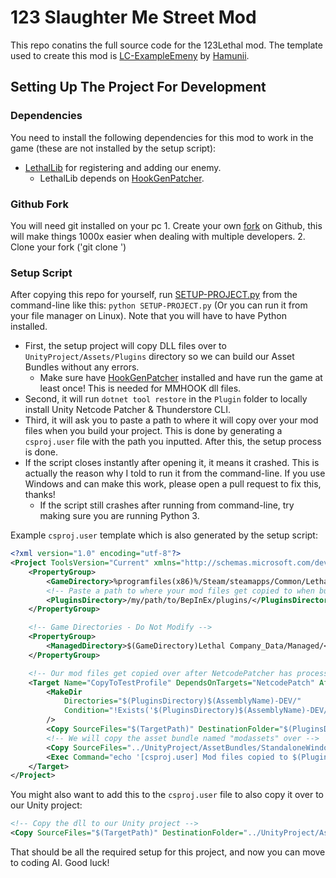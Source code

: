 # 123 Slaughter Me Street Mod

This repo conatins the full source code for the 123Lethal mod. The template used to create this mod is [LC-ExampleEmeny](https://github.com/Hamunii/LC-ExampleEnemy) by [Hamunii](https://github.com/Hamunii).

## Setting Up The Project For Development

### Dependencies

You need to install the following dependencies for this mod to work in the game (these are not installed by the setup script):

- [LethalLib](https://thunderstore.io/c/lethal-company/p/Evaisa/LethalLib/) for registering and adding our enemy.
    - LethalLib depends on [HookGenPatcher](https://thunderstore.io/c/lethal-company/p/Evaisa/HookGenPatcher/).

### Github Fork

You will need git installed on your pc
    1. Create your own [fork](https://github.com/KadenBiel/123Lethal/Fork) on Github, this will make things 1000x easier when dealing with multiple developers.
    2. Clone your fork ('git clone <insert your link here>')

### Setup Script

After copying this repo for yourself, run [SETUP-PROJECT.py](/SETUP-PROJECT.py) from the command-line like this: `python SETUP-PROJECT.py` (Or you can run it from your file manager on Linux). Note that you will have to have Python installed.  
- First, the setup project will copy DLL files over to `UnityProject/Assets/Plugins` directory so we can build our Asset Bundles without any errors.
    - Make sure have [HookGenPatcher](https://thunderstore.io/c/lethal-company/p/Evaisa/HookGenPatcher/) installed and have run the game at least once! This is needed for MMHOOK dll files.
- Second, it will run `dotnet tool restore` in the `Plugin` folder to locally install Unity Netcode Patcher & Thunderstore CLI.
- Third, it will ask you to paste a path to where it will copy over your mod files when you build your project. This is done by generating a `csproj.user` file with the path you inputted. After this, the setup process is done.
- If the script closes instantly after opening it, it means it crashed. This is actually the reason why I told to run it from the command-line. If you use Windows and can make this work, please open a pull request to fix this, thanks!
    - If the script still crashes after running from command-line, try making sure you are running Python 3.

Example `csproj.user` template which is also generated by the setup script:
```xml
<?xml version="1.0" encoding="utf-8"?>
<Project ToolsVersion="Current" xmlns="http://schemas.microsoft.com/developer/msbuild/2003">
    <PropertyGroup>
        <GameDirectory>%programfiles(x86)%/Steam/steamapps/Common/Lethal Company/</GameDirectory>
        <!-- Paste a path to where your mod files get copied to when building.  Include the last slash '/' -->
        <PluginsDirectory>/my/path/to/BepInEx/plugins/</PluginsDirectory>
    </PropertyGroup>

    <!-- Game Directories - Do Not Modify -->
    <PropertyGroup>
        <ManagedDirectory>$(GameDirectory)Lethal Company_Data/Managed/</ManagedDirectory>
    </PropertyGroup>

    <!-- Our mod files get copied over after NetcodePatcher has processed our DLL -->
    <Target Name="CopyToTestProfile" DependsOnTargets="NetcodePatch" AfterTargets="PostBuildEvent">
        <MakeDir
            Directories="$(PluginsDirectory)$(AssemblyName)-DEV/"
            Condition="!Exists('$(PluginsDirectory)$(AssemblyName)-DEV/')"
        />
        <Copy SourceFiles="$(TargetPath)" DestinationFolder="$(PluginsDirectory)$(AssemblyName)-DEV/"/>
        <!-- We will copy the asset bundle named "modassets" over -->
        <Copy SourceFiles="../UnityProject/AssetBundles/StandaloneWindows/modassets" DestinationFolder="$(PluginsDirectory)$(AssemblyName)-DEV/"/>
        <Exec Command="echo '[csproj.user] Mod files copied to $(PluginsDirectory)$(AssemblyName)-DEV/'" />
    </Target>
</Project>
```
You might also want to add this to the `csproj.user` file to also copy it over to our Unity project:
```xml
<!-- Copy the dll to our Unity project -->
<Copy SourceFiles="$(TargetPath)" DestinationFolder="../UnityProject/Assets/Plugins/"/>    
```

That should be all the required setup for this project, and now you can move to coding AI. Good luck!